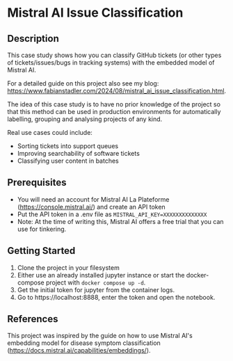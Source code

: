 # Mistral AI Issue Classification

## Description

This case study shows how you can classify GitHub tickets (or other types of
tickets/issues/bugs in tracking systems) with the embedded model of Mistral AI.

For a detailed guide on this project also see my blog: https://www.fabianstadler.com/2024/08/mistral_ai_issue_classification.html.

The idea of this case study is to have no prior knowledge of the project so that this method can be used in production environments
for automatically labelling, grouping and analysing projects of any kind.

Real use cases could include:
  * Sorting tickets into support queues
  * Improving searchability of software tickets
  * Classifying user content in batches

## Prerequisites

* You will need an account for Mistral AI La Plateforme (https://console.mistral.ai/) and create an API token
* Put the API token in a .env file as `MISTRAL_API_KEY=XXXXXXXXXXXXXX`
* Note: At the time of writing this, Mistral AI offers a free trial that you can use for tinkering.

## Getting Started

1. Clone the project in your filesystem
2. Either use an already installed jupyter instance or start the docker-compose project with `docker compose up -d`.
3. Get the initial token for jupyter from the container logs.
4. Go to https://localhost:8888, enter the token and open the notebook.

## References

This project was inspired by the guide on how to use Mistral AI's embedding model for disease symptom classification (https://docs.mistral.ai/capabilities/embeddings/).
